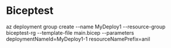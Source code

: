 # Biceptest

az deployment group create --name MyDeploy1 --resource-group biceptest-rg --template-file main.bicep --parameters deploymentNameId=MyDeploy1-1 resourceNamePrefix=anil